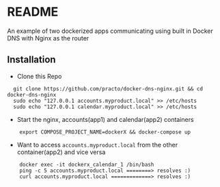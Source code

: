 # README

An example of two dockerized apps communicating using built in Docker DNS with Nginx as the router

## Installation
* Clone this Repo
```
  git clone https://github.com/practo/docker-dns-nginx.git && cd docker-dns-nginx
  sudo echo "127.0.0.1 accounts.myproduct.local" >> /etc/hosts
  sudo echo "127.0.0.1 calendar.myproduct.local" >> /etc/hosts
```
* Start the nginx, accounts(app1) and calendar(app2) containers
```  
	export COMPOSE_PROJECT_NAME=dockerX	&& docker-compose up
```
* Want to access `accounts.myproduct.local` from the other container(app2) and vice versa
```
    docker exec -it dockerx_calendar_1 /bin/bash
	ping -c 5 accounts.myproduct.local ========> resolves :)  
	curl accounts.myproduct.local =============> resolves :)
```
